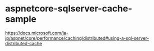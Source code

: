 # aspnetcore-sqlserver-cache-sample
https://docs.microsoft.com/ja-jp/aspnet/core/performance/caching/distributed#using-a-sql-server-distributed-cache
